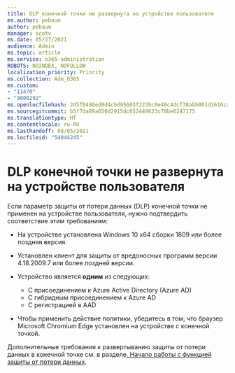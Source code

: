 ```yaml
---
title: DLP конечной точки не развернута на устройстве пользователя
ms.author: pebaum
author: pebaum
manager: scotv
ms.date: 05/27/2021
audience: Admin
ms.topic: article
ms.service: o365-administration
ROBOTS: NOINDEX, NOFOLLOW
localization_priority: Priority
ms.collection: Adm_O365
ms.custom:
- "11470"
- "9000292"
ms.openlocfilehash: 2d5f0486ed8d4cbd95603f223bc0e48c4dcf38abb001d1616ca968b1d6bba7de
ms.sourcegitcommit: b5f7da89a650d2915dc652449623c78be6247175
ms.translationtype: HT
ms.contentlocale: ru-RU
ms.lasthandoff: 08/05/2021
ms.locfileid: "54044245"
---
```

# <a name="endpoint-dlp-not-deployed-to-users-device"></a>DLP конечной точки не развернута на устройстве пользователя

Если параметр защиты от потери данных (DLP) конечной точки не применен на устройстве пользователя, нужно подтвердить соответствие этим требованиям:

- На устройстве установлена Windows 10 x64 сборки 1809 или более поздняя версия.
- Установлен клиент для защиты от вредоносных программ версии 4.18.2009.7 или более поздней версии.
- Устройство является **одним** из следующих:
    
    - С присоединением к Azure Active Directory (Azure AD)
    - С гибридным присоединением к Azure AD
    - С регистрацией в AAD

- Чтобы применить действие политики, убедитесь в том, что браузер Microsoft Chromium Edge установлен на устройстве с конечной точкой.

Дополнительные требования к развертыванию защиты от потери данных в конечной точке см. в разделе[. Начало работы с функцией защиты от потери данных](/microsoft-365/compliance/endpoint-dlp-getting-started#prepare-your-endpoints).